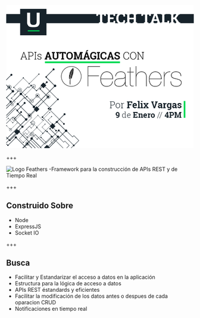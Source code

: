 ![invitacion_feathers](.\presentacion\invitacion_feathers.png)

+++

![Logo Feathers](https://feathersjs.com/img/feathers-logo-wide.png)
-Framework para la construcción de APIs REST y de Tiempo Real

+++

## Construido Sobre

* Node
* ExpressJS
* Socket IO

+++

## Busca

* Facilitar y Estandarizar el acceso a datos en la aplicación
* Estructura para la lógica de acceso a datos
* APIs REST éstandards y eficientes
* Facilitar la modificación de los datos antes o despues de cada oparacion CRUD
* Notificaciones en tiempo real
